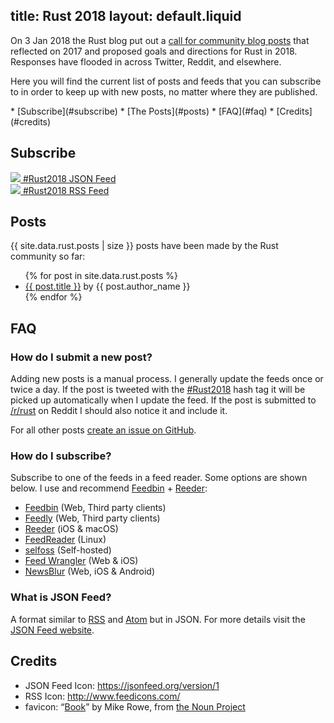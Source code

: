 title: Rust 2018
layout: default.liquid
---

On 3 Jan 2018 the Rust blog put out a [call for community blog
posts][call-for-posts] that reflected on 2017 and proposed goals and
directions for Rust in 2018. Responses have flooded in across Twitter, Reddit,
and elsewhere.

Here you will find the current list of posts and feeds that you can subscribe
to in order to keep up with new posts, no matter where they are published.

<nav>
  * [Subscribe](#subscribe)
  * [The Posts](#posts)
  * [FAQ](#faq)
  * [Credits](#credits)
</nav>

<a name="subscribe"></a>
## Subscribe

<div class="subscribe">
  <div class="feedicon">
    <a href="/rust2018/feed.json">
      <img src="/images/jsonfeed.png" />
      #Rust2018 JSON Feed
    </a>
  </div>

  <div class="feedicon">
    <a href="/rust2018/feed.rss">
      <img src="/images/feed-icon.svg" />
      #Rust2018 RSS Feed
    </a>
  </div>
</div>

<a name="posts"></a>
## Posts

{{ site.data.rust.posts | size }} posts have been made by the Rust community
so far:

<ul>
{% for post in site.data.rust.posts %}
  <li><a href="{{ post.url }}">{{ post.title }}</a> by {{ post.author_name }}</li>
{% endfor %}
</ul>

<a name="faq"></a>
## FAQ

### How do I submit a new post?

Adding new posts is a manual process. I generally update the feeds once or
twice a day. If the post is tweeted with the [#Rust2018] hash tag it will be
picked up automatically when I update the feed. If the post is submitted to
[/r/rust][rust-reddit] on Reddit I should also notice it and include it.

For all other posts [create an issue on GitHub][add-post].

### How do I subscribe?

Subscribe to one of the feeds in a feed reader. Some options are shown
below. I&nbsp;use and recommend [Feedbin] + [Reeder]:

* [Feedbin] (Web, Third party clients)
* [Feedly](https://feedly.com/) (Web, Third party clients)
* [Reeder] (iOS & macOS)
* [FeedReader](https://jangernert.github.io/FeedReader/) (Linux)
* [selfoss](https://selfoss.aditu.de/) (Self-hosted)
* [Feed Wrangler](https://feedwrangler.net/) (Web & iOS)
* [NewsBlur](https://www.newsblur.com/) (Web, iOS & Android)

### What is JSON Feed?

A format similar to <a href="http://cyber.harvard.edu/rss/rss.html">RSS</a> and
<a href="https://tools.ietf.org/html/rfc4287">Atom</a> but in JSON. For more
details visit the [JSON&nbsp;Feed website][json-feed-website].

<a name="credits"></a>
## Credits

* JSON Feed Icon: <https://jsonfeed.org/version/1>
* RSS Icon: <http://www.feedicons.com/>
* favicon: “[Book][favicon]” by Mike Rowe, from [the Noun Project]

[Feedbin]: https://feedbin.com/
[Reeder]: http://reederapp.com/
[add-post]: https://github.com/wezm/read-rust/issues/new?labels=missing-post&title=Add+post&template=missing_post.md
[#Rust2018]: https://twitter.com/search?f=tweets&vertical=default&q=%23Rust2018
[call-for-posts]: https://blog.rust-lang.org/2018/01/03/new-years-rust-a-call-for-community-blogposts.html
[rust-reddit]: https://www.reddit.com/r/rust/
[json-feed-website]: https://jsonfeed.org/
[favicon]: https://thenounproject.com/term/book/17900
[the Noun Project]: http://thenounproject.com/
